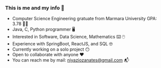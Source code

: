 ### This is me and my info :crossed_fingers:

- Computer Science Engineering gratuate from  Marmara University GPA: 3.78 :student:
- Java, C, Python programmer :desktop_computer:
- Interested in Software, Data Science, Mathematics :keyboard: :computer_mouse:
- Experience with SpringBoot, ReactJS, and SQL 🤓
- Currently working on a solo project :no_mouth:
- Open to collaborate with anyone :hearts:
- You can reach me by mail: niyaziozanates@gmail.com 📬
